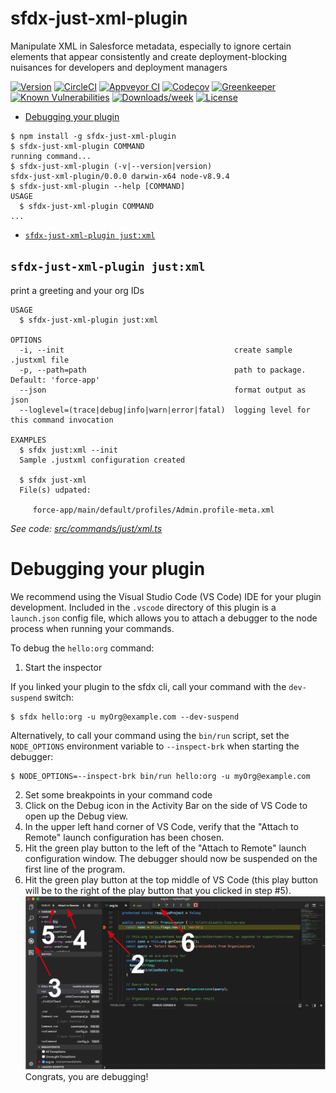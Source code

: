 sfdx-just-xml-plugin
====================

Manipulate XML in Salesforce metadata, especially to ignore certain elements that appear consistently and create deployment-blocking nuisances for developers and deployment managers

[![Version](https://img.shields.io/npm/v/sfdx-just-xml-plugin.svg)](https://npmjs.org/package/sfdx-just-xml-plugin)
[![CircleCI](https://circleci.com/gh/martyychang/sfdx-just-xml-plugin/tree/master.svg?style=shield)](https://circleci.com/gh/martyychang/sfdx-just-xml-plugin/tree/master)
[![Appveyor CI](https://ci.appveyor.com/api/projects/status/github/martyychang/sfdx-just-xml-plugin?branch=master&svg=true)](https://ci.appveyor.com/project/heroku/sfdx-just-xml-plugin/branch/master)
[![Codecov](https://codecov.io/gh/martyychang/sfdx-just-xml-plugin/branch/master/graph/badge.svg)](https://codecov.io/gh/martyychang/sfdx-just-xml-plugin)
[![Greenkeeper](https://badges.greenkeeper.io/martyychang/sfdx-just-xml-plugin.svg)](https://greenkeeper.io/)
[![Known Vulnerabilities](https://snyk.io/test/github/martyychang/sfdx-just-xml-plugin/badge.svg)](https://snyk.io/test/github/martyychang/sfdx-just-xml-plugin)
[![Downloads/week](https://img.shields.io/npm/dw/sfdx-just-xml-plugin.svg)](https://npmjs.org/package/sfdx-just-xml-plugin)
[![License](https://img.shields.io/npm/l/sfdx-just-xml-plugin.svg)](https://github.com/martyychang/sfdx-just-xml-plugin/blob/master/package.json)

<!-- toc -->
* [Debugging your plugin](#debugging-your-plugin)
<!-- tocstop -->
<!-- install -->
<!-- usage -->
```sh-session
$ npm install -g sfdx-just-xml-plugin
$ sfdx-just-xml-plugin COMMAND
running command...
$ sfdx-just-xml-plugin (-v|--version|version)
sfdx-just-xml-plugin/0.0.0 darwin-x64 node-v8.9.4
$ sfdx-just-xml-plugin --help [COMMAND]
USAGE
  $ sfdx-just-xml-plugin COMMAND
...
```
<!-- usagestop -->
<!-- commands -->
* [`sfdx-just-xml-plugin just:xml`](#sfdx-just-xml-plugin-justxml)

## `sfdx-just-xml-plugin just:xml`

print a greeting and your org IDs

```
USAGE
  $ sfdx-just-xml-plugin just:xml

OPTIONS
  -i, --init                                      create sample .justxml file
  -p, --path=path                                 path to package. Default: 'force-app'
  --json                                          format output as json
  --loglevel=(trace|debug|info|warn|error|fatal)  logging level for this command invocation

EXAMPLES
  $ sfdx just:xml --init
  Sample .justxml configuration created
  
  $ sfdx just-xml
  File(s) udpated:

     force-app/main/default/profiles/Admin.profile-meta.xml
```

_See code: [src/commands/just/xml.ts](https://github.com/martyychang/sfdx-just-xml-plugin/blob/v0.0.0/src/commands/just/xml.ts)_
<!-- commandsstop -->
<!-- debugging-your-plugin -->
# Debugging your plugin
We recommend using the Visual Studio Code (VS Code) IDE for your plugin development. Included in the `.vscode` directory of this plugin is a `launch.json` config file, which allows you to attach a debugger to the node process when running your commands.

To debug the `hello:org` command: 
1. Start the inspector
  
If you linked your plugin to the sfdx cli, call your command with the `dev-suspend` switch: 
```sh-session
$ sfdx hello:org -u myOrg@example.com --dev-suspend
```
  
Alternatively, to call your command using the `bin/run` script, set the `NODE_OPTIONS` environment variable to `--inspect-brk` when starting the debugger:
```sh-session
$ NODE_OPTIONS=--inspect-brk bin/run hello:org -u myOrg@example.com
```

2. Set some breakpoints in your command code
3. Click on the Debug icon in the Activity Bar on the side of VS Code to open up the Debug view.
4. In the upper left hand corner of VS Code, verify that the "Attach to Remote" launch configuration has been chosen.
5. Hit the green play button to the left of the "Attach to Remote" launch configuration window. The debugger should now be suspended on the first line of the program. 
6. Hit the green play button at the top middle of VS Code (this play button will be to the right of the play button that you clicked in step #5).
<br><img src=".images/vscodeScreenshot.png" width="480" height="278"><br>
Congrats, you are debugging!

